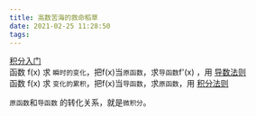 ```yaml
---
title: 高数苦海的救命稻草
date: 2021-02-25 11:28:50
tags:
---
```

[积分入门](https://www.shuxuele.com/calculus/integration-introduction.html)    
函数 f(x) 求 `瞬时的变化`，把f(x)当`原函数`，求`导函数`f'(x) ，用 [导数法则](https://www.shuxuele.com/calculus/derivatives-rules.html)    
函数 f(x) 求 `变化的累积`，把f(x)当`导函数`，求`原函数`，用 [积分法则](https://www.shuxuele.com/calculus/integration-rules.html)  

`原函数`和`导函数` 的转化关系，就是`微积分`。
